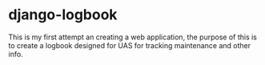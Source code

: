 # django-logbook
This is my first attempt an creating a web application, the purpose of this is
to create a logbook designed for UAS for tracking maintenance and other info.
